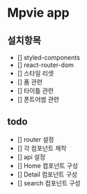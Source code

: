 # Mpvie app 

## 설치항목
- [] styled-components
- [] react-router-dom
- [] 스타일 리셋
- [] 폼 관련
- [] 타이틀 관련
- [] 폰트어썸 관련

## todo
- [] router 설정
- [] 각 컴포넌트 제작
- [] api 설정
- [] Home 컴포넌트 구성
- [] Detail 컴포넌트 구성
- [] search 컴포넌트 구성